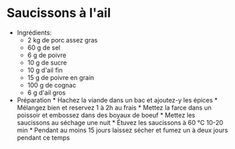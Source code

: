 # Saucissons à l'ail
* Ingrédients:
	* 2 kg de porc assez gras
	* 60 g de sel
	* 6 g de poivre
	* 10 g de sucre
	* 10 g d'ail fin
	* 15 g de poivre en grain
	* 100 g de cognac
	* 6 g d'ail gros
* Préparation
        * Hachez la viande dans un bac et ajoutez-y les épices
        * Mélangez bien et reservez 1 à 2h au frais
        * Mettez la farce dans un poissoir et embossez dans des boyaux de boeuf
        * Mettez les saucissons au séchage une nuit
        * Étuvez les saucissons à 60 °C 10-20 min
        * Pendant au moins 15 jours laissez sécher et fumez un à deux jours pendant ce temps

